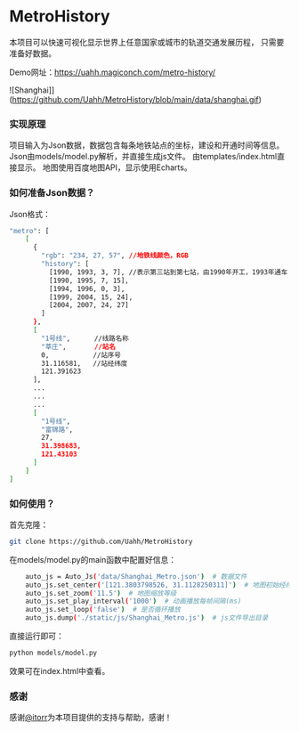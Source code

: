 # MetroHistory
本项目可以快速可视化显示世界上任意国家或城市的轨道交通发展历程，
只需要准备好数据。

Demo网址：https://uahh.magiconch.com/metro-history/

![Shanghai]](https://github.com/Uahh/MetroHistory/blob/main/data/shanghai.gif)

### 实现原理
项目输入为Json数据，数据包含每条地铁站点的坐标，建设和开通时间等信息。
Json由models/model.py解析，并直接生成js文件。
由templates/index.html直接显示。
地图使用百度地图API，显示使用Echarts。

### 如何准备Json数据？
Json格式：
```bash
"metro": [
    [
      {
        "rgb": "234, 27, 57", //地铁线颜色，RGB
        "history": [
          [1990, 1993, 3, 7], //表示第三站到第七站，由1990年开工，1993年通车
          [1990, 1995, 7, 15],
          [1994, 1996, 0, 3],
          [1999, 2004, 15, 24],
          [2004, 2007, 24, 27]
        ]
      },
      [
        "1号线",      //线路名称
        "莘庄",       //站名
        0,           //站序号
        31.116581,   //站经纬度
        121.391623
      ],
      ...
      ...
      ...
      [
        "1号线",
        "富锦路",
        27,
        31.398683,
        121.43103
      ]
    ]
]
```

### 如何使用？
首先克隆：
```bash
git clone https://github.com/Uahh/MetroHistory
```

在models/model.py的main函数中配置好信息：
```bash
    auto_js = Auto_Js('data/Shanghai_Metro.json')  # 数据文件
    auto_js.set_center('[121.3803798526, 31.1128250311]')  # 地图初始经纬坐标
    auto_js.set_zoom('11.5')  # 地图缩放等级
    auto_js.set_play_interval('1000')  # 动画播放每帧间隔(ms)
    auto_js.set_loop('false')  # 是否循环播放
    auto_js.dump('./static/js/Shanghai_Metro.js')  # js文件导出目录 
```
直接运行即可：
```bash
python models/model.py
```
效果可在index.html中查看。

### 感谢
感谢[@itorr](https://github.com/itorr)为本项目提供的支持与帮助，感谢！
